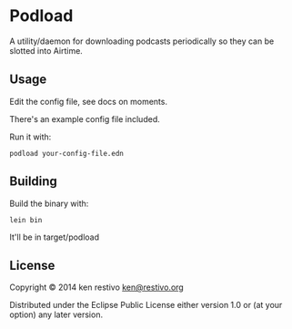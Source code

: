 # Podload

A utility/daemon for downloading podcasts periodically so they can be slotted into Airtime.

## Usage

Edit the config file, see docs on moments.

There's an example config file included.

Run it with:
```shell
podload your-config-file.edn
```

## Building

Build the binary with:

```shell
lein bin 
```

It'll be in target/podload

## License

Copyright © 2014 ken restivo <ken@restivo.org>

Distributed under the Eclipse Public License either version 1.0 or (at
your option) any later version.
